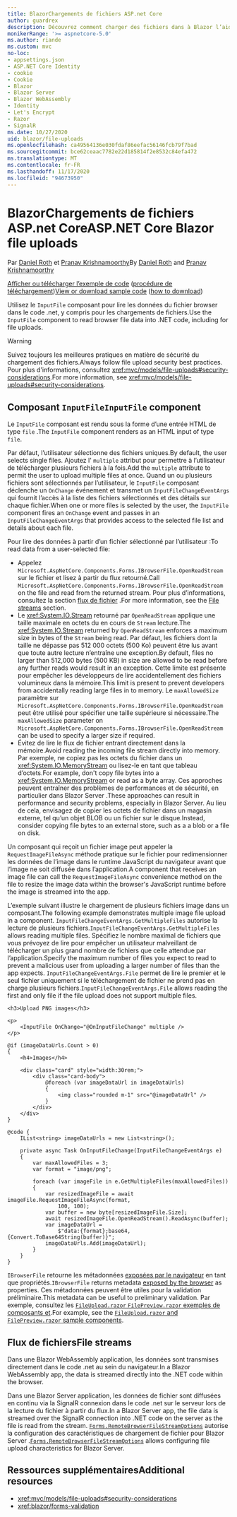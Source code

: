 ```yaml
---
title: BlazorChargements de fichiers ASP.net Core
author: guardrex
description: Découvrez comment charger des fichiers dans à Blazor l’aide du composant FichierEntrée.
monikerRange: '>= aspnetcore-5.0'
ms.author: riande
ms.custom: mvc
no-loc:
- appsettings.json
- ASP.NET Core Identity
- cookie
- Cookie
- Blazor
- Blazor Server
- Blazor WebAssembly
- Identity
- Let's Encrypt
- Razor
- SignalR
ms.date: 10/27/2020
uid: blazor/file-uploads
ms.openlocfilehash: ca49564136e030fdaf86eefac56146fcb79f7bad
ms.sourcegitcommit: bce62ceaac7782e22d185814f2e8532c84efa472
ms.translationtype: MT
ms.contentlocale: fr-FR
ms.lasthandoff: 11/17/2020
ms.locfileid: "94673950"
---
```

# <a name="aspnet-core-no-locblazor-file-uploads"></a><span data-ttu-id="343c1-103">BlazorChargements de fichiers ASP.net Core</span><span class="sxs-lookup"><span data-stu-id="343c1-103">ASP.NET Core Blazor file uploads</span></span>

<span data-ttu-id="343c1-104">Par [Daniel Roth](https://github.com/danroth27) et [Pranav Krishnamoorthy](https://github.com/pranavkm)</span><span class="sxs-lookup"><span data-stu-id="343c1-104">By [Daniel Roth](https://github.com/danroth27) and [Pranav Krishnamoorthy](https://github.com/pranavkm)</span></span>

<span data-ttu-id="343c1-105">[Afficher ou télécharger l’exemple de code](https://github.com/dotnet/AspNetCore.Docs/tree/master/aspnetcore/blazor/file-uploads/samples/) ([procédure de téléchargement](xref:index#how-to-download-a-sample))</span><span class="sxs-lookup"><span data-stu-id="343c1-105">[View or download sample code](https://github.com/dotnet/AspNetCore.Docs/tree/master/aspnetcore/blazor/file-uploads/samples/) ([how to download](xref:index#how-to-download-a-sample))</span></span>

<span data-ttu-id="343c1-106">Utilisez le `InputFile` composant pour lire les données du fichier browser dans le code .net, y compris pour les chargements de fichiers.</span><span class="sxs-lookup"><span data-stu-id="343c1-106">Use the `InputFile` component to read browser file data into .NET code, including for file uploads.</span></span>

> [!WARNING]
> <span data-ttu-id="343c1-107">Suivez toujours les meilleures pratiques en matière de sécurité du chargement des fichiers.</span><span class="sxs-lookup"><span data-stu-id="343c1-107">Always follow file upload security best practices.</span></span> <span data-ttu-id="343c1-108">Pour plus d'informations, consultez <xref:mvc/models/file-uploads#security-considerations>.</span><span class="sxs-lookup"><span data-stu-id="343c1-108">For more information, see <xref:mvc/models/file-uploads#security-considerations>.</span></span>

## <a name="inputfile-component"></a><span data-ttu-id="343c1-109">Composant `InputFile`</span><span class="sxs-lookup"><span data-stu-id="343c1-109">`InputFile` component</span></span>

<span data-ttu-id="343c1-110">Le `InputFile` composant est rendu sous la forme d’une entrée HTML de type `file` .</span><span class="sxs-lookup"><span data-stu-id="343c1-110">The `InputFile` component renders as an HTML input of type `file`.</span></span>

<span data-ttu-id="343c1-111">Par défaut, l’utilisateur sélectionne des fichiers uniques.</span><span class="sxs-lookup"><span data-stu-id="343c1-111">By default, the user selects single files.</span></span> <span data-ttu-id="343c1-112">Ajoutez l' `multiple` attribut pour permettre à l’utilisateur de télécharger plusieurs fichiers à la fois.</span><span class="sxs-lookup"><span data-stu-id="343c1-112">Add the `multiple` attribute to permit the user to upload multiple files at once.</span></span> <span data-ttu-id="343c1-113">Quand un ou plusieurs fichiers sont sélectionnés par l’utilisateur, le `InputFile` composant déclenche un `OnChange` événement et transmet un `InputFileChangeEventArgs` qui fournit l’accès à la liste des fichiers sélectionnés et des détails sur chaque fichier.</span><span class="sxs-lookup"><span data-stu-id="343c1-113">When one or more files is selected by the user, the `InputFile` component fires an `OnChange` event and passes in an `InputFileChangeEventArgs` that provides access to the selected file list and details about each file.</span></span>

<span data-ttu-id="343c1-114">Pour lire des données à partir d’un fichier sélectionné par l’utilisateur :</span><span class="sxs-lookup"><span data-stu-id="343c1-114">To read data from a user-selected file:</span></span>

* <span data-ttu-id="343c1-115">Appelez `Microsoft.AspNetCore.Components.Forms.IBrowserFile.OpenReadStream` sur le fichier et lisez à partir du flux retourné.</span><span class="sxs-lookup"><span data-stu-id="343c1-115">Call `Microsoft.AspNetCore.Components.Forms.IBrowserFile.OpenReadStream` on the file and read from the returned stream.</span></span> <span data-ttu-id="343c1-116">Pour plus d’informations, consultez la section [flux de fichier](#file-streams) .</span><span class="sxs-lookup"><span data-stu-id="343c1-116">For more information, see the [File streams](#file-streams) section.</span></span>
* <span data-ttu-id="343c1-117">Le <xref:System.IO.Stream> retourné par `OpenReadStream` applique une taille maximale en octets du en cours de `Stream` lecture.</span><span class="sxs-lookup"><span data-stu-id="343c1-117">The <xref:System.IO.Stream> returned by `OpenReadStream` enforces a maximum size in bytes of the `Stream` being read.</span></span> <span data-ttu-id="343c1-118">Par défaut, les fichiers dont la taille ne dépasse pas 512 000 octets (500 Ko) peuvent être lus avant que toute autre lecture n’entraîne une exception.</span><span class="sxs-lookup"><span data-stu-id="343c1-118">By default, files no larger than 512,000 bytes (500 KB) in size are allowed to be read before any further reads would result in an exception.</span></span> <span data-ttu-id="343c1-119">Cette limite est présente pour empêcher les développeurs de lire accidentellement des fichiers volumineux dans la mémoire.</span><span class="sxs-lookup"><span data-stu-id="343c1-119">This limit is present to prevent developers from accidentally reading large files in to memory.</span></span> <span data-ttu-id="343c1-120">Le `maxAllowedSize` paramètre sur `Microsoft.AspNetCore.Components.Forms.IBrowserFile.OpenReadStream` peut être utilisé pour spécifier une taille supérieure si nécessaire.</span><span class="sxs-lookup"><span data-stu-id="343c1-120">The `maxAllowedSize` parameter on `Microsoft.AspNetCore.Components.Forms.IBrowserFile.OpenReadStream` can be used to specify a larger size if required.</span></span>
* <span data-ttu-id="343c1-121">Évitez de lire le flux de fichier entrant directement dans la mémoire.</span><span class="sxs-lookup"><span data-stu-id="343c1-121">Avoid reading the incoming file stream directly into memory.</span></span> <span data-ttu-id="343c1-122">Par exemple, ne copiez pas les octets du fichier dans un <xref:System.IO.MemoryStream> ou lisez-le en tant que tableau d’octets.</span><span class="sxs-lookup"><span data-stu-id="343c1-122">For example, don't copy file bytes into a <xref:System.IO.MemoryStream> or read as a byte array.</span></span> <span data-ttu-id="343c1-123">Ces approches peuvent entraîner des problèmes de performances et de sécurité, en particulier dans Blazor Server .</span><span class="sxs-lookup"><span data-stu-id="343c1-123">These approaches can result in performance and security problems, especially in Blazor Server.</span></span> <span data-ttu-id="343c1-124">Au lieu de cela, envisagez de copier les octets de fichier dans un magasin externe, tel qu’un objet BLOB ou un fichier sur le disque.</span><span class="sxs-lookup"><span data-stu-id="343c1-124">Instead, consider copying file bytes to an external store, such as a a blob or a file on disk.</span></span>

<span data-ttu-id="343c1-125">Un composant qui reçoit un fichier image peut appeler la `RequestImageFileAsync` méthode pratique sur le fichier pour redimensionner les données de l’image dans le runtime JavaScript du navigateur avant que l’image ne soit diffusée dans l’application.</span><span class="sxs-lookup"><span data-stu-id="343c1-125">A component that receives an image file can call the `RequestImageFileAsync` convenience method on the file to resize the image data within the browser's JavaScript runtime before the image is streamed into the app.</span></span>

<span data-ttu-id="343c1-126">L’exemple suivant illustre le chargement de plusieurs fichiers image dans un composant.</span><span class="sxs-lookup"><span data-stu-id="343c1-126">The following example demonstrates multiple image file upload in a component.</span></span> <span data-ttu-id="343c1-127">`InputFileChangeEventArgs.GetMultipleFiles` autorise la lecture de plusieurs fichiers.</span><span class="sxs-lookup"><span data-stu-id="343c1-127">`InputFileChangeEventArgs.GetMultipleFiles` allows reading multiple files.</span></span> <span data-ttu-id="343c1-128">Spécifiez le nombre maximal de fichiers que vous prévoyez de lire pour empêcher un utilisateur malveillant de télécharger un plus grand nombre de fichiers que celle attendue par l’application.</span><span class="sxs-lookup"><span data-stu-id="343c1-128">Specify the maximum number of files you expect to read to prevent a malicious user from uploading a larger number of files than the app expects.</span></span> <span data-ttu-id="343c1-129">`InputFileChangeEventArgs.File` permet de lire le premier et le seul fichier uniquement si le téléchargement de fichier ne prend pas en charge plusieurs fichiers.</span><span class="sxs-lookup"><span data-stu-id="343c1-129">`InputFileChangeEventArgs.File` allows reading the first and only file if the file upload does not support multiple files.</span></span>

```razor
<h3>Upload PNG images</h3>

<p>
    <InputFile OnChange="@OnInputFileChange" multiple />
</p>

@if (imageDataUrls.Count > 0)
{
    <h4>Images</h4>

    <div class="card" style="width:30rem;">
        <div class="card-body">
            @foreach (var imageDataUrl in imageDataUrls)
            {
                <img class="rounded m-1" src="@imageDataUrl" />
            }
        </div>
    </div>
}

@code {
    IList<string> imageDataUrls = new List<string>();

    private async Task OnInputFileChange(InputFileChangeEventArgs e)
    {
        var maxAllowedFiles = 3;
        var format = "image/png";

        foreach (var imageFile in e.GetMultipleFiles(maxAllowedFiles))
        {
            var resizedImageFile = await imageFile.RequestImageFileAsync(format, 
                100, 100);
            var buffer = new byte[resizedImageFile.Size];
            await resizedImageFile.OpenReadStream().ReadAsync(buffer);
            var imageDataUrl = 
                $"data:{format};base64,{Convert.ToBase64String(buffer)}";
            imageDataUrls.Add(imageDataUrl);
        }
    }
}
```

<span data-ttu-id="343c1-130">`IBrowserFile` retourne les métadonnées [exposées par le navigateur](https://developer.mozilla.org/docs/Web/API/File#Instance_properties) en tant que propriétés.</span><span class="sxs-lookup"><span data-stu-id="343c1-130">`IBrowserFile` returns metadata [exposed by the browser](https://developer.mozilla.org/docs/Web/API/File#Instance_properties) as properties.</span></span> <span data-ttu-id="343c1-131">Ces métadonnées peuvent être utiles pour la validation préliminaire.</span><span class="sxs-lookup"><span data-stu-id="343c1-131">This metadata can be useful to preliminary validation.</span></span> <span data-ttu-id="343c1-132">Par exemple, consultez les [ `FileUpload.razor` `FilePreview.razor` exemples de composants et](https://github.com/dotnet/AspNetCore.Docs/tree/master/aspnetcore/blazor/file-uploads/samples/).</span><span class="sxs-lookup"><span data-stu-id="343c1-132">For example, see the [`FileUpload.razor` and `FilePreview.razor` sample components](https://github.com/dotnet/AspNetCore.Docs/tree/master/aspnetcore/blazor/file-uploads/samples/).</span></span>

## <a name="file-streams"></a><span data-ttu-id="343c1-133">Flux de fichiers</span><span class="sxs-lookup"><span data-stu-id="343c1-133">File streams</span></span>

<span data-ttu-id="343c1-134">Dans une Blazor WebAssembly application, les données sont transmises directement dans le code .net au sein du navigateur.</span><span class="sxs-lookup"><span data-stu-id="343c1-134">In a Blazor WebAssembly app, the data is streamed directly into the .NET code within the browser.</span></span>

<span data-ttu-id="343c1-135">Dans une Blazor Server application, les données de fichier sont diffusées en continu via la SignalR connexion dans le code .net sur le serveur lors de la lecture du fichier à partir du flux.</span><span class="sxs-lookup"><span data-stu-id="343c1-135">In a Blazor Server app, the file data is streamed over the SignalR connection into .NET code on the server as the file is read from the stream.</span></span> <span data-ttu-id="343c1-136">[`Forms.RemoteBrowserFileStreamOptions`](https://github.com/dotnet/aspnetcore/blob/master/src/Components/Web/src/Forms/InputFile/RemoteBrowserFileStreamOptions.cs) autorise la configuration des caractéristiques de chargement de fichier pour Blazor Server .</span><span class="sxs-lookup"><span data-stu-id="343c1-136">[`Forms.RemoteBrowserFileStreamOptions`](https://github.com/dotnet/aspnetcore/blob/master/src/Components/Web/src/Forms/InputFile/RemoteBrowserFileStreamOptions.cs) allows configuring file upload characteristics for Blazor Server.</span></span>

## <a name="additional-resources"></a><span data-ttu-id="343c1-137">Ressources supplémentaires</span><span class="sxs-lookup"><span data-stu-id="343c1-137">Additional resources</span></span>

* <xref:mvc/models/file-uploads#security-considerations>
* <xref:blazor/forms-validation>
